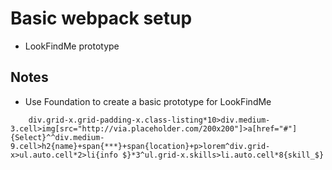 # Basic webpack setup
* LookFindMe prototype

## Notes
* Use Foundation to create a basic prototype for LookFindMe

```
    div.grid-x.grid-padding-x.class-listing*10>div.medium-3.cell>img[src="http://via.placeholder.com/200x200"]>a[href="#"]{Select}^^div.medium-9.cell>h2{name}+span{***}+span{location}+p>lorem^div.grid-x>ul.auto.cell*2>li{info $}*3^ul.grid-x.skills>li.auto.cell*8{skill_$}
```
